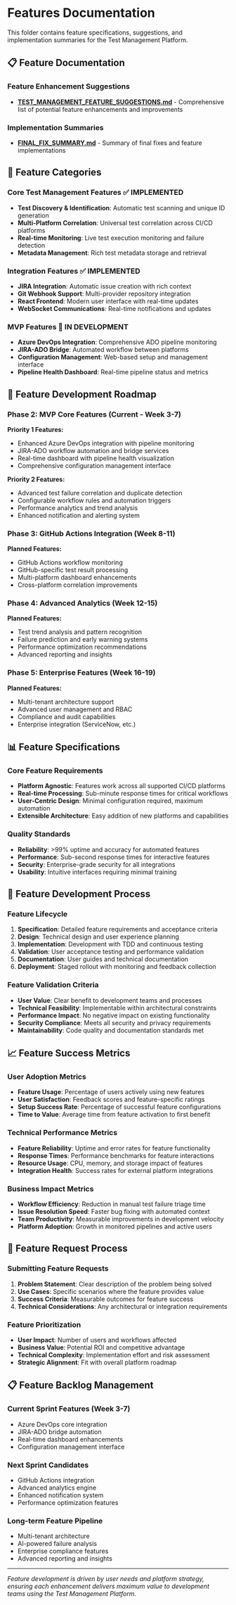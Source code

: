 # Features Documentation

This folder contains feature specifications, suggestions, and implementation summaries for the Test Management Platform.

## 📋 Feature Documentation

### Feature Enhancement Suggestions
- **[TEST_MANAGEMENT_FEATURE_SUGGESTIONS.md](TEST_MANAGEMENT_FEATURE_SUGGESTIONS.md)** - Comprehensive list of potential feature enhancements and improvements

### Implementation Summaries
- **[FINAL_FIX_SUMMARY.md](FINAL_FIX_SUMMARY.md)** - Summary of final fixes and feature implementations

## 🚀 Feature Categories

### Core Test Management Features ✅ IMPLEMENTED
- **Test Discovery & Identification**: Automatic test scanning and unique ID generation
- **Multi-Platform Correlation**: Universal test correlation across CI/CD platforms
- **Real-time Monitoring**: Live test execution monitoring and failure detection
- **Metadata Management**: Rich test metadata storage and retrieval

### Integration Features ✅ IMPLEMENTED
- **JIRA Integration**: Automatic issue creation with rich context
- **Git Webhook Support**: Multi-provider repository integration
- **React Frontend**: Modern user interface with real-time updates
- **WebSocket Communications**: Real-time notifications and updates

### MVP Features 🚧 IN DEVELOPMENT
- **Azure DevOps Integration**: Comprehensive ADO pipeline monitoring
- **JIRA-ADO Bridge**: Automated workflow between platforms
- **Configuration Management**: Web-based setup and management interface
- **Pipeline Health Dashboard**: Real-time pipeline status and metrics

## 🎯 Feature Development Roadmap

### Phase 2: MVP Core Features (Current - Week 3-7)
**Priority 1 Features:**
- Enhanced Azure DevOps integration with pipeline monitoring
- JIRA-ADO workflow automation and bridge services
- Real-time dashboard with pipeline health visualization
- Comprehensive configuration management interface

**Priority 2 Features:**
- Advanced test failure correlation and duplicate detection
- Configurable workflow rules and automation triggers
- Performance analytics and trend analysis
- Enhanced notification and alerting system

### Phase 3: GitHub Actions Integration (Week 8-11)
**Planned Features:**
- GitHub Actions workflow monitoring
- GitHub-specific test result processing
- Multi-platform dashboard enhancements
- Cross-platform correlation improvements

### Phase 4: Advanced Analytics (Week 12-15)
**Planned Features:**
- Test trend analysis and pattern recognition
- Failure prediction and early warning systems
- Performance optimization recommendations
- Advanced reporting and insights

### Phase 5: Enterprise Features (Week 16-19)
**Planned Features:**
- Multi-tenant architecture support
- Advanced user management and RBAC
- Compliance and audit capabilities
- Enterprise integration (ServiceNow, etc.)

## 📊 Feature Specifications

### Core Feature Requirements
- **Platform Agnostic**: Features work across all supported CI/CD platforms
- **Real-time Processing**: Sub-minute response times for critical workflows
- **User-Centric Design**: Minimal configuration required, maximum automation
- **Extensible Architecture**: Easy addition of new platforms and capabilities

### Quality Standards
- **Reliability**: >99% uptime and accuracy for automated features
- **Performance**: Sub-second response times for interactive features
- **Security**: Enterprise-grade security for all integrations
- **Usability**: Intuitive interfaces requiring minimal training

## 🔧 Feature Development Process

### Feature Lifecycle
1. **Specification**: Detailed feature requirements and acceptance criteria
2. **Design**: Technical design and user experience planning
3. **Implementation**: Development with TDD and continuous testing
4. **Validation**: User acceptance testing and performance validation
5. **Documentation**: User guides and technical documentation
6. **Deployment**: Staged rollout with monitoring and feedback collection

### Feature Validation Criteria
- **User Value**: Clear benefit to development teams and processes
- **Technical Feasibility**: Implementable within architectural constraints
- **Performance Impact**: No negative impact on existing functionality
- **Security Compliance**: Meets all security and privacy requirements
- **Maintainability**: Code quality and documentation standards met

## 📈 Feature Success Metrics

### User Adoption Metrics
- **Feature Usage**: Percentage of users actively using new features
- **User Satisfaction**: Feedback scores and feature-specific ratings
- **Setup Success Rate**: Percentage of successful feature configurations
- **Time to Value**: Average time from feature activation to first benefit

### Technical Performance Metrics
- **Feature Reliability**: Uptime and error rates for feature functionality
- **Response Times**: Performance benchmarks for feature interactions
- **Resource Usage**: CPU, memory, and storage impact of features
- **Integration Health**: Success rates for external platform integrations

### Business Impact Metrics
- **Workflow Efficiency**: Reduction in manual test failure triage time
- **Issue Resolution Speed**: Faster bug fixing with automated context
- **Team Productivity**: Measurable improvements in development velocity
- **Platform Adoption**: Growth in monitored pipelines and active users

## 🎯 Feature Request Process

### Submitting Feature Requests
1. **Problem Statement**: Clear description of the problem being solved
2. **Use Cases**: Specific scenarios where the feature provides value
3. **Success Criteria**: Measurable outcomes for feature success
4. **Technical Considerations**: Any architectural or integration requirements

### Feature Prioritization
- **User Impact**: Number of users and workflows affected
- **Business Value**: Potential ROI and competitive advantage
- **Technical Complexity**: Implementation effort and risk assessment
- **Strategic Alignment**: Fit with overall platform roadmap

## 📋 Feature Backlog Management

### Current Sprint Features (Week 3-7)
- Azure DevOps core integration
- JIRA-ADO bridge automation
- Real-time dashboard enhancements
- Configuration management interface

### Next Sprint Candidates
- GitHub Actions integration
- Advanced analytics engine
- Enhanced notification system
- Performance optimization features

### Long-term Feature Pipeline
- Multi-tenant architecture
- AI-powered failure analysis
- Enterprise compliance features
- Advanced reporting and insights

---

*Feature development is driven by user needs and platform strategy, ensuring each enhancement delivers maximum value to development teams using the Test Management Platform.*
